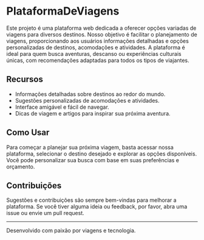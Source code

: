 # PlataformaDeViagens

Este projeto é uma plataforma web dedicada a oferecer opções variadas de viagens para diversos destinos. Nosso objetivo é facilitar o planejamento de viagens, proporcionando aos usuários informações detalhadas e opções personalizadas de destinos, acomodações e atividades. A plataforma é ideal para quem busca aventuras, descanso ou experiências culturais únicas, com recomendações adaptadas para todos os tipos de viajantes.

## Recursos

- Informações detalhadas sobre destinos ao redor do mundo.
- Sugestões personalizadas de acomodações e atividades.
- Interface amigável e fácil de navegar.
- Dicas de viagem e artigos para inspirar sua próxima aventura.

## Como Usar

Para começar a planejar sua próxima viagem, basta acessar nossa plataforma, selecionar o destino desejado e explorar as opções disponíveis. Você pode personalizar sua busca com base em suas preferências e orçamento.

## Contribuições

Sugestões e contribuições são sempre bem-vindas para melhorar a plataforma. Se você tiver alguma ideia ou feedback, por favor, abra uma issue ou envie um pull request.

---

Desenvolvido com paixão por viagens e tecnologia.
